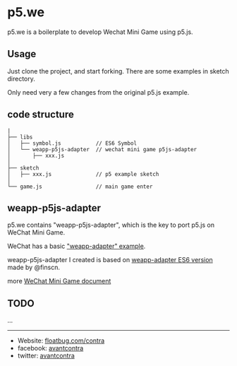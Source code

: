 # p5.we
p5.we is a boilerplate to develop Wechat Mini Game using p5.js.

## Usage
Just clone the project, and start forking. There are some examples in sketch directory.

Only need very a few changes from the original p5.js example.

## code structure
```
|
├── libs
│   ├── symbol.js           // ES6 Symbol
│   └── weapp-p5js-adapter  // wechat mini game p5js-adapter
│       ├── xxx.js   
│
├── sketch  
│   ├── xxx.js              // p5 example sketch
│
└── game.js                 // main game enter

```

## weapp-p5js-adapter
p5.we contains "weapp-p5js-adapter", which is the key to port p5.js on WeChat Mini Game. 

WeChat has a basic ["weapp-adapter" example](https://developers.weixin.qq.com/minigame/dev/tutorial/base/adapter.html).

weapp-p5js-adapter I created is based on [weapp-adapter ES6 version](https://github.com/finscn/weapp-adapter) made by @finscn.

more [WeChat Mini Game document](https://developers.weixin.qq.com/minigame/dev/index.html?t=19012522)

## TODO
...

----

- Website: [floatbug.com/contra](https://www.floatbug.com/contra)
- facebook: [avantcontra](https://facebook.com/avantcontra)
- twitter: [avantcontra](https://twitter.com/avantcontra)  
